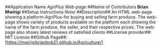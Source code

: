 ##Application Name 
*AgriPlus Web-page* 
##Name of Contributors **Brian Mwirigi** 
##Setup Instructions *None*
 ##Description## An HTML web-page showing a platform-AgriPlus-for buying and selling farm produce. The web-page shows variety of products available on the platform each showing the name of the farm produce, the seller, and their respective prices. The web-page also shows latest reviews of satisfied clients
 ##License provider##: MIT License 
 ##Github Page##: [https://mwirigibrianbob21.github.io/Agriculture/]